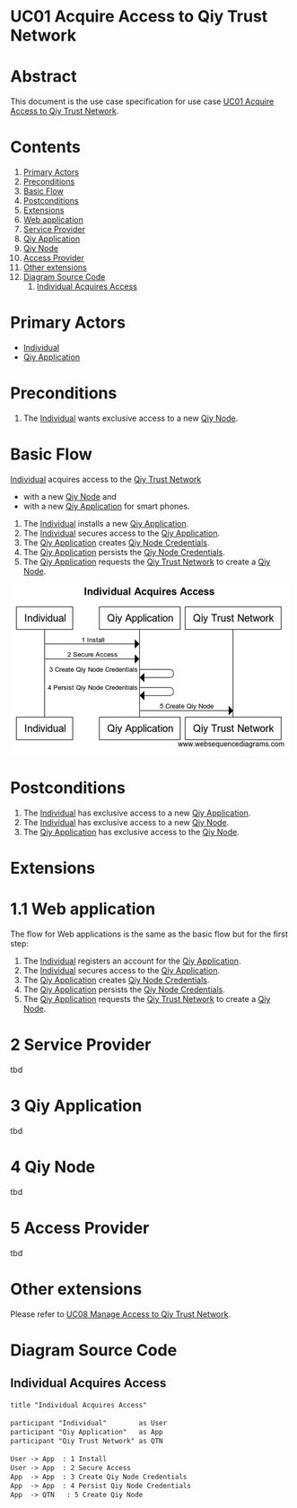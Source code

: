 # UC01 Acquire Access to Qiy Trust Network

# Abstract

This document is the use case specification for use case [UC01 Acquire Access to Qiy Trust Network](UC01%20Acquire%20Access%20to%20Qiy%20Trust%20Network.md).

# Contents


1. [Primary Actors](#primary-actors)
1. [Preconditions](#preconditions)
1. [Basic Flow](#basic-flow)
1. [Postconditions](#postconditions)
1. [Extensions](#extensions)
1. [Web application](#11-web-application)
1. [Service Provider](#2-service-provider)
1. [Qiy Application](#3-qiy-application)
1. [Qiy Node](#4-qiy-node)
1. [Access Provider](#5-access-provider)
1. [Other extensions](#other-extensions)
1. [Diagram Source Code](#diagram-source-code)
	1. [Individual Acquires Access](#individual-acquires-access)

# Primary Actors

* [Individual](../Definitions.md#individual)
* [Qiy Application](../Definitions.md#qiy-application)

# Preconditions

1. The [Individual](../Definitions.md#individual) wants exclusive access to a new [Qiy Node](../Definitions.md#qiy-node).

# Basic Flow

[Individual](../Definitions.md#individual) acquires access to the [Qiy Trust Network](../Definitions.md#qiy-trust-network)
* with a new [Qiy Node](../Definitions.md#qiy-node) and
* with a new [Qiy Application](../Definitions.md#qiy-application) for smart phones.

1. The [Individual](../Definitions.md#individual) installs a new [Qiy Application](../Definitions.md#qiy-application).
2. The [Individual](../Definitions.md#individual) secures access to the [Qiy Application](../Definitions.md#qiy-application).
3. The [Qiy Application](../Definitions.md#qiy-application) creates [Qiy Node Credentials](../Definitions.md#qiy-node-credentials).
4. The [Qiy Application](../Definitions.md#qiy-application) persists the [Qiy Node Credentials](../Definitions.md#qiy-node-credentials).
5. The [Qiy Application](../Definitions.md#qiy-application) requests the [Qiy Trust Network](../Definitions.md#qiy-trust-network) to create a [Qiy Node](../Definitions.md#qiy-node).

![Individual Acquires Access](../images/Individual_Acquires_Access_-_UC01.png)

# Postconditions

1. The [Individual](../Definitions.md#individual) has exclusive access to a new [Qiy Application](../Definitions.md#qiy-application).
1. The [Individual](../Definitions.md#individual) has exclusive access to a new [Qiy Node](../Definitions.md#qiy-node).
1. The [Qiy Application](../Definitions.md#qiy-application) has exclusive access to the [Qiy Node](../Definitions.md#qiy-node).


# Extensions

# 1.1 Web application

The flow for Web applications is the same as the basic flow but for the first step:

1. The [Individual](../Definitions.md#individual) registers an account for the [Qiy Application](../Definitions.md#qiy-application).
2. The [Individual](../Definitions.md#individual) secures access to the [Qiy Application](../Definitions.md#qiy-application).
3. The [Qiy Application](../Definitions.md#qiy-application) creates [Qiy Node Credentials](../Definitions.md#qiy-node-credentials).
4. The [Qiy Application](../Definitions.md#qiy-application) persists the [Qiy Node Credentials](../Definitions.md#qiy-node-credentials).
5. The [Qiy Application](../Definitions.md#qiy-application) requests the [Qiy Trust Network](../Definitions.md#qiy-trust-network) to create a [Qiy Node](../Definitions.md#qiy-node).

# 2 Service Provider

tbd

# 3 Qiy Application

tbd

# 4 Qiy Node

tbd

# 5 Access Provider

tbd

# Other extensions

Please refer to [UC08 Manage Access to Qiy Trust Network](UC08%20Manage%20Access%20to%20Qiy%20Trust%20Network.md).

# Diagram Source Code

## Individual Acquires Access

```
title "Individual Acquires Access"

participant "Individual"        as User
participant "Qiy Application"   as App
participant "Qiy Trust Network" as QTN

User -> App  : 1 Install
User -> App  : 2 Secure Access
App  -> App  : 3 Create Qiy Node Credentials
App  -> App  : 4 Persist Qiy Node Credentials
App  -> QTN   : 5 Create Qiy Node
```
